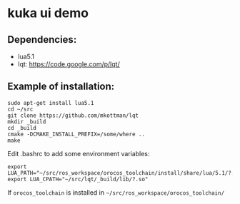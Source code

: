 kuka ui demo
============

Dependencies:
-------------

 * lua5.1
 * lqt: https://code.google.com/p/lqt/

Example of installation:
------------------------

    sudo apt-get install lua5.1
    cd ~/src
    git clone https://github.com/mkottman/lqt
    mkdir _build
    cd _build
    cmake -DCMAKE_INSTALL_PREFIX=/some/where ..
    make

Edit .bashrc to add some environment variables:

    export LUA_PATH="~/src/ros_workspace/orocos_toolchain/install/share/lua/5.1/?.lua"
    export LUA_CPATH="~/src/lqt/_build/lib/?.so"

If `orocos_toolchain` is installed in `~/src/ros_workspace/orocos_toolchain/`



